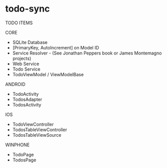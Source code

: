 todo-sync
=========
TODO ITEMS

CORE
* SQLite Database
* [PrimaryKey, AutoIncrement] on Model ID
* Service Resolver - (See Jonathan Peppers book or James Montemagno projects)
* Web Service
* Todo Service
* TodoViewModel / ViewModelBase

ANDROID
* TodoActivity
* TodosAdapter
* TodosActivity

IOS
* TodoViewController
* TodosTableViewController
* TodosTableViewSource

WINPHONE
* TodoPage
* TodosPage
